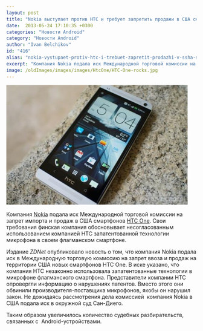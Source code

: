 ```yaml
---
layout: post
title: "Nokia выступает против HTC и требует запретить продажи в США смартфона HTC One"
date:  2013-05-24 17:10:35 +0300
categories: "Новости Android"
category: "Новости Android"
author: "Ivan Belchikov"
id: "416"
alias: "nokia-vystupaet-protiv-htc-i-trebuet-zapretit-prodazhi-v-ssha-smartfona-htc-one"
excerpt: "Компания Nokia подала иск Международной торговой комиссии на запрет импорта и продаж в США смартфонов HTC One. Свои требования финская компания обосновывает несогласованным использованием компанией HTC запатентованной технологии микрофона в своем флагманском смартфоне."
image: /oldImages/images/images/HtcOne/HTC-One-rocks.jpg
---
```

<img src="/oldImages/images/images/HtcOne/HTC-One-rocks.jpg" alt="HTC One" />

Компания <a href="index.php?option=com_content&amp;view=article&amp;id=118&amp;catid=8&amp;Itemid=102">Nokia</a> подала иск Международной торговой комиссии на запрет импорта и продаж в США смартфонов <a href="index.php?option=com_content&amp;view=article&amp;id=288&amp;catid=8&amp;Itemid=102">HTC One</a>. Свои требования финская компания обосновывает несогласованным использованием компанией HTC запатентованной технологии микрофона в своем флагманском смартфоне.


Издание <em >ZDNet</em> опубликовало новость о том, что компания Nokia подала иск в Международную торговую комиссию на запрет ввоза и продаж на территории США новых смартфонов HTC One. В иске указано, что компания HTC незаконно использовала запатентованные технологии в микрофоне флагманского смартфона. Представители компании HTC опровергли информацию о нарушениях патентов. Вместо этого они обвинили производителя-поставщика микрофонов, якобы он нарушил закон. Не дожидаясь рассмотрения дела комиссией  компания Nokia в США подала иск в окружной суд Сан-Диего.

Таким образом увеличилось количество судебных разбирательств, связанных с  Android-устройствами.
